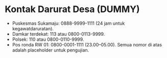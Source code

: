 # Kontak Darurat Desa (DUMMY)
- Puskesmas Sukamaju: 0888-9999-1111 (24 jam untuk kegawatdaruratan).
- Damkar terdekat: 113 atau 0800-0113-9999.
- Polsek: 110 atau 0800-0110-9999.
- Pos ronda RW 01: 0800-0001-1111 (23.00–05.00).
Semua nomor di atas adalah placeholder untuk pengujian.
